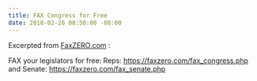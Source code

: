 ```yaml
---
title: FAX Congress for Free
date: 2018-02-26 08:50:00 -08:00
---
```


Excerpted from [FaxZERO.com](https://faxzero.com/) : 

FAX your legislators for free:  Reps:  https://faxzero.com/fax_congress.php
and Senate: https://faxzero.com/fax_senate.php